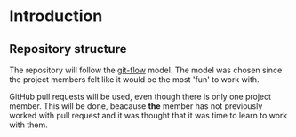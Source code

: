 # Introduction

## Repository structure
The repository will follow the [git-flow](https://nvie.com/posts/a-successful-git-branching-model/) model. The model was chosen since the project members felt like it would be the most 'fun' to work with.

GitHub pull requests will be used, even though there is only one project member. This will be done, beacause __the__ member has not previously worked with pull request and it was thought that it was time to learn to work with them.